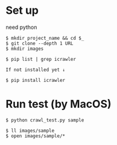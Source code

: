 # Set up

need python

```
$ mkdir project_name && cd $_
$ git clone --depth 1 URL
$ mkdir images
```
```
$ pip list | grep icrawler
```
`If not installed yet ↓`

```
$ pip install icrawler
```

# Run test (by MacOS)

```
$ python crawl_test.py sample
```
```
$ ll images/sample
$ open images/sample/*
```
